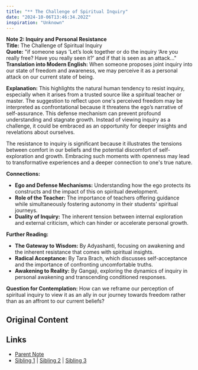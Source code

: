 ```yaml
---
title: "** The Challenge of Spiritual Inquiry"
date: "2024-10-06T13:46:34.202Z"
inspiration: "Unknown"
---
```


  

**Note 2: Inquiry and Personal Resistance**  
**Title:** The Challenge of Spiritual Inquiry  
**Quote:** "if someone says 'Let’s look together or do the inquiry ‘Are you really free? Have you really seen it?' and if that is seen as an attack..."  
**Translation into Modern English:** When someone proposes joint inquiry into our state of freedom and awareness, we may perceive it as a personal attack on our current state of being.  

**Explanation:** This highlights the natural human tendency to resist inquiry, especially when it arises from a trusted source like a spiritual teacher or master. The suggestion to reflect upon one's perceived freedom may be interpreted as confrontational because it threatens the ego’s narrative of self-assurance. This defense mechanism can prevent profound understanding and stagnate growth. Instead of viewing inquiry as a challenge, it could be embraced as an opportunity for deeper insights and revelations about ourselves.

The resistance to inquiry is significant because it illustrates the tensions between comfort in our beliefs and the potential discomfort of self-exploration and growth. Embracing such moments with openness may lead to transformative experiences and a deeper connection to one's true nature.  

**Connections:**  
- **Ego and Defense Mechanisms:** Understanding how the ego protects its constructs and the impact of this on spiritual development.  
- **Role of the Teacher:** The importance of teachers offering guidance while simultaneously fostering autonomy in their students' spiritual journeys.  
- **Duality of Inquiry:** The inherent tension between internal exploration and external criticism, which can hinder or accelerate personal growth.  

**Further Reading:**  
- **The Gateway to Wisdom:** By Adyashanti, focusing on awakening and the inherent resistance that comes with spiritual insights.  
- **Radical Acceptance:** By Tara Brach, which discusses self-acceptance and the importance of confronting uncomfortable truths.  
- **Awakening to Reality:** By Gangaji, exploring the dynamics of inquiry in personal awakening and transcending conditioned responses.  

**Question for Contemplation:** How can we reframe our perception of spiritual inquiry to view it as an ally in our journey towards freedom rather than as an affront to our current beliefs?  


## Original Content



## Links

- [Parent Note](/parent-note.md)
- [Sibling 1](/zettel1.md) | [Sibling 2](/zettel2.md) | [Sibling 3](/zettel3.md)
